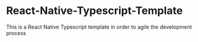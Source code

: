 # React-Native-Typescript-Template
This is a React Native Typescript template in order to agile the development process

